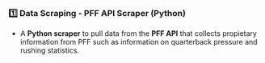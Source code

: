 ### **1️⃣ Data Scraping - PFF API Scraper (Python)**
- A **Python scraper** to pull data from the **PFF API** that collects propietary information from PFF such as information on quarterback pressure and rushing statistics.
